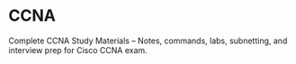 # CCNA
Complete CCNA Study Materials – Notes, commands, labs, subnetting, and interview prep for Cisco CCNA exam.
